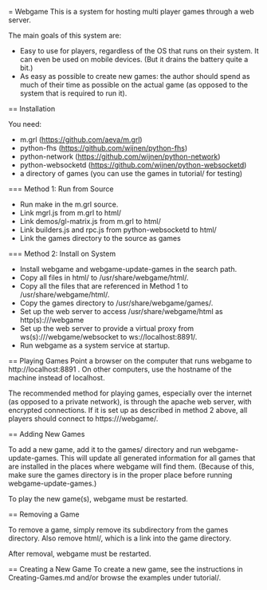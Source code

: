 = Webgame
This is a system for hosting multi player games through a web server.

The main goals of this system are:

  - Easy to use for players, regardless of the OS that runs on their system. It can even be used on mobile devices. (But it drains the battery quite a bit.)
  - As easy as possible to create new games: the author should spend as much of their time as possible on the actual game (as opposed to the system that is required to run it).

== Installation

You need:

  - m.grl (https://github.com/aeva/m.grl)
  - python-fhs (https://github.com/wijnen/python-fhs)
  - python-network (https://github.com/wijnen/python-network)
  - python-websocketd (https://github.com/wijnen/python-websocketd)
  - a directory of games (you can use the games in tutorial/ for testing)

=== Method 1: Run from Source

  - Run make in the m.grl source.
  - Link mgrl.js from m.grl to html/
  - Link demos/gl-matrix.js from m.grl to html/
  - Link builders.js and rpc.js from python-websocketd to html/
  - Link the games directory to the source as games

=== Method 2: Install on System

  - Install webgame and webgame-update-games in the search path.
  - Copy all files in html/ to /usr/share/webgame/html/.
  - Copy all the files that are referenced in Method 1 to /usr/share/webgame/html/.
  - Copy the games directory to /usr/share/webgame/games/.
  - Set up the web server to access /usr/share/webgame/html as http(s)://<hostname>/webgame
  - Set up the web server to provide a virtual proxy from ws(s)://<hostname>/webgame/websocket to ws://localhost:8891/.
  - Run webgame as a system service at startup.

== Playing Games
Point a browser on the computer that runs webgame to http://localhost:8891 . On
other computers, use the hostname of the machine instead of localhost.

The recommended method for playing games, especially over the internet (as
opposed to a private network), is through the apache web server, with encrypted
connections. If it is set up as described in method 2 above, all players should
connect to https://<hostname>/webgame/.

== Adding New Games

To add a new game, add it to the games/ directory and run webgame-update-games.
This will update all generated information for all games that are installed in
the places where webgame will find them. (Because of this, make sure the games
directory is in the proper place before running webgame-update-games.)

To play the new game(s), webgame must be restarted.

== Removing a Game

To remove a game, simply remove its subdirectory from the games directory. Also
remove html/<gamename>, which is a link into the game directory.

After removal, webgame must be restarted.

== Creating a New Game
To create a new game, see the instructions in Creating-Games.md and/or browse
the examples under tutorial/.
